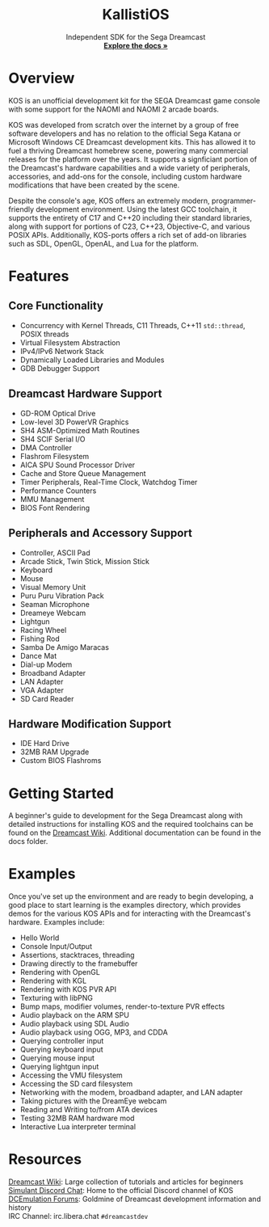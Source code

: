 
<!-- PROJECT LOGO -->
<br />
<div align="center">
  <h1 align="center"><strong>KallistiOS</strong></h1>

  <p align="center">
    Independent SDK for the Sega Dreamcast
    <br />
    <a href="https://kos-docs.dreamcast.wiki"><strong>Explore the docs »</strong></a>
  </p>
</div>

# Overview

KOS is an unofficial development kit for the SEGA Dreamcast game console with some support for the NAOMI and NAOMI 2 arcade boards.

KOS was developed from scratch over the internet by a group of free software developers and has no relation to the official Sega Katana or Microsoft Windows CE Dreamcast development kits. This has allowed it to fuel a thriving Dreamcast homebrew scene, powering many commercial releases for the platform over the years. It supports a signficiant portion of the Dreamcast's hardware capabilities and a wide variety of peripherals, accessories, and add-ons for the console, including custom hardware modifications that have been created by the scene. 

Despite the console's age, KOS offers an extremely modern, programmer-friendly development environment. Using the latest GCC toolchain, it supports the entirety of C17 and C++20 including their standard libraries, along with support for portions of C23, C++23, Objective-C, and various POSIX APIs. Additionally, KOS-ports offers a rich set of add-on libraries such as SDL, OpenGL, OpenAL, and Lua for the platform.

# Features
## Core Functionality
* Concurrency with Kernel Threads, C11 Threads, C++11 `std::thread`, POSIX threads
* Virtual Filesystem Abstraction
* IPv4/IPv6 Network Stack
* Dynamically Loaded Libraries and Modules
* GDB Debugger Support

## Dreamcast Hardware Support
* GD-ROM Optical Drive
* Low-level 3D PowerVR Graphics 
* SH4 ASM-Optimized Math Routines
* SH4 SCIF Serial I/O
* DMA Controller 
* Flashrom Filesystem
* AICA SPU Sound Processor Driver
* Cache and Store Queue Management
* Timer Peripherals, Real-Time Clock, Watchdog Timer
* Performance Counters
* MMU Management
* BIOS Font Rendering

## Peripherals and Accessory Support
* Controller, ASCII Pad
* Arcade Stick, Twin Stick, Mission Stick
* Keyboard
* Mouse
* Visual Memory Unit
* Puru Puru Vibration Pack
* Seaman Microphone
* Dreameye Webcam
* Lightgun 
* Racing Wheel
* Fishing Rod
* Samba De Amigo Maracas
* Dance Mat
* Dial-up Modem
* Broadband Adapter
* LAN Adapter
* VGA Adapter
* SD Card Reader

## Hardware Modification Support
* IDE Hard Drive
* 32MB RAM Upgrade
* Custom BIOS Flashroms

# Getting Started 
A beginner's guide to development for the Sega Dreamcast along with detailed instructions for installing KOS and the required toolchains can be found on the [Dreamcast Wiki](https://dreamcast.wiki/Getting_Started_with_Dreamcast_development). Additional documentation can be found in the docs folder. 

# Examples 
Once you've set up the environment and are ready to begin developing, a good place to start learning is the examples directory, which provides demos for the various KOS APIs and for interacting with the Dreamcast's hardware. Examples include:
- Hello World
- Console Input/Output
- Assertions, stacktraces, threading
- Drawing directly to the framebuffer
- Rendering with OpenGL
- Rendering with KGL
- Rendering with KOS PVR API
- Texturing with libPNG
- Bump maps, modifier volumes, render-to-texture PVR effects
- Audio playback on the ARM SPU
- Audio playback using SDL Audio
- Audio playback using OGG, MP3, and CDDA
- Querying controller input
- Querying keyboard input
- Querying mouse input
- Querying lightgun input
- Accessing the VMU filesystem
- Accessing the SD card filesystem
- Networking with the modem, broadband adapter, and LAN adapter
- Taking pictures with the DreamEye webcam
- Reading and Writing to/from ATA devices
- Testing 32MB RAM hardware mod
- Interactive Lua interpreter terminal

# Resources
[Dreamcast Wiki](http://dreamcast.wiki): Large collection of tutorials and articles for beginners  
[Simulant Discord Chat](https://discord.gg/bpDZHT78PA): Home to the official Discord channel of KOS  
[DCEmulation Forums](http://dcemulation.org/phpBB/viewforum.php?f=29): Goldmine of Dreamcast development information and history  
IRC Channel: irc.libera.chat `#dreamcastdev`

